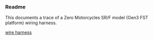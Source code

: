 ### Readme

This documents a trace of a Zero Motorcycles SR/F model (Gen3 FST platform) wiring harness.


[wire harness](output.md)
